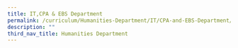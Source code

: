 ```yaml
---
title: IT,CPA & EBS Department
permalink: /curriculum/Humanities-Department/IT/CPA-and-EBS-Department/permalink/
description: ""
third_nav_title: Humanities Department
---
```

